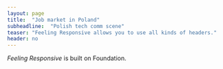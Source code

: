 ```yaml
---
layout: page
title:  "Job market in Poland"
subheadline:  "Polish tech comm scene"
teaser: "Feeling Responsive allows you to use all kinds of headers."
header: no
---
```


*Feeling Responsive* is built on Foundation.
